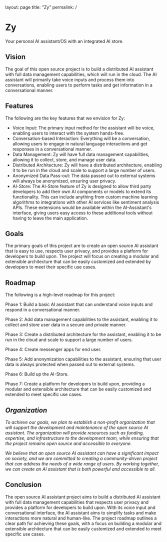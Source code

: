 layout: page
title: "Zy"
permalink: /

# Zy

Your personal AI assistant/OS with an integrated AI store.

## Vision

The goal of this open source project is to build a distributed AI assistant with full data management capabilities, which will run in the cloud. The AI assistant will primarily take voice inputs and process them into conversations, enabling users to perform tasks and get information in a conversational manner.

## Features

The following are the key features that we envision for Zy:

- Voice Input: The primary input method for the assistant will be voice, enabling users to interact with the system hands-free.
- Conversation-based Interaction: Everything will be a conversation, allowing users to engage in natural language interactions and get responses in a conversational manner.
- Data Management: Zy will have full data management capabilities, allowing it to collect, store, and manage user data.
- Distributed Architecture: Zy will have a distributed architecture, enabling it to be run in the cloud and scale to support a large number of users.
- Anonymized Data Pass-out: The data passed out to external systems will always be anonymized, ensuring user privacy.
- AI-Store: The AI-Store feature of Zy is designed to allow third party developers to add their own AI components or models to extend its functionality. This can include anything from custom machine learning algorithms to integrations with other AI services like sentiment analysis APIs. These extensions would be available within the AI-Assistant's interface, giving users easy access to these additional tools without having to leave the main application.

## Goals

The primary goals of this project are to create an open source AI assistant that is easy to use, respects user privacy, and provides a platform for developers to build upon. The project will focus on creating a modular and extensible architecture that can be easily customized and extended by developers to meet their specific use cases.

## Roadmap

The following is a high-level roadmap for this project:

Phase 1: Build a basic AI assistant that can understand voice inputs and respond in a conversational manner.

Phase 2: Add data management capabilities to the assistant, enabling it to collect and store user data in a secure and private manner.

Phase 3: Create a distributed architecture for the assistant, enabling it to be run in the cloud and scale to support a large number of users.

Phase 4: Create messenger apps for end user.

Phase 5: Add anonymization capabilities to the assistant, ensuring that user data is always protected when passed out to external systems.

Phase 6: Build up the AI-Store.

Phase 7: Create a platform for developers to build upon, providing a modular and extensible architecture that can be easily customized and extended to meet specific use cases.

## _Organization_

_To achieve our goals, we plan to establish a non-profit organization that will support the development and maintenance of the open source AI assistant. The organization will provide resources such as funding, expertise, and infrastructure to the development team, while ensuring that the project remains open source and accessible to everyone._

_We believe that an open source AI assistant can have a significant impact on society, and we are committed to creating a community-driven project that can address the needs of a wide range of users. By working together, we can create an AI assistant that is both powerful and accessible to all._

## Conclusion

The open source AI assistant project aims to build a distributed AI assistant with full data management capabilities that respects user privacy and provides a platform for developers to build upon. With its voice input and conversational interface, the AI assistant aims to simplify tasks and make interactions more natural and human-like. The project roadmap outlines a clear path for achieving these goals, with a focus on building a modular and extensible architecture that can be easily customized and extended to meet specific use cases.

